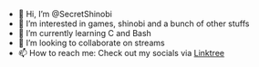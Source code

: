 - 👋 Hi, I’m @SecretShinobi
- 👀 I’m interested in games, shinobi and a bunch of other stuffs
- 🌱 I’m currently learning C and Bash
- 💞️ I’m looking to collaborate on streams
- 📫 How to reach me: Check out my socials via [Linktree](https://linktr.ee/secretshinobi)

<!---
SecretShinobi/SecretShinobi is a ✨ special ✨ repository because its `README.md` (this file) appears on your GitHub profile.
You can click the Preview link to take a look at your changes.
--->
